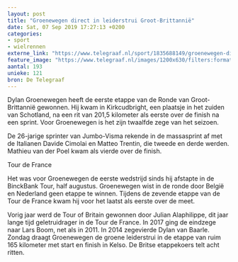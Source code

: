 ```yaml
---
layout: post
title: "Groenewegen direct in leiderstrui Groot-Brittannië"
date: Sat, 07 Sep 2019 17:27:13 +0200
categories: 
- sport 
- wielrennen 
externe_link: "https://www.telegraaf.nl/sport/1835688149/groenewegen-direct-in-leiderstrui-groot-brittannie"
feature_image: "https://www.telegraaf.nl/images/1200x630/filters:format(jpeg):quality(80)/cdn-kiosk-api.telegraaf.nl/f748b83a-d183-11e9-859e-0218eaf05005.jpg"
aantal: 193
unieke: 121
bron: De Telegraaf
---
```


<p class="intro">Dylan Groenewegen heeft de eerste etappe van de Ronde van Groot-Brittannië gewonnen. Hij kwam in Kirkcudbright, een plaatsje in het zuiden van Schotland, na een rit van 201,5 kilometer als eerste over de finish na een sprint. Voor Groenewegen is het zijn twaalfde zege van het seizoen.</p> <p>De 26-jarige sprinter van Jumbo-Visma rekende in de massasprint af met de Italianen Davide Cimolai en Matteo Trentin, die tweede en derde werden. Mathieu van der Poel kwam als vierde over de finish.</p><p>Tour de France</p><p>Het was voor Groenewegen de eerste wedstrijd sinds hij afstapte in de BinckBank Tour, half augustus. Groenewegen wist in de ronde door België en Nederland geen etappe te winnen. Tijdens de zevende etappe van de Tour de France kwam hij voor het laatst als eerste over de meet.</p><p>Vorig jaar werd de Tour of Britain gewonnen door Julian Alaphilippe, dit jaar lange tijd geletruidrager in de Tour de France. In 2017 ging de eindzege naar Lars Boom, net als in 2011. In 2014 zegevierde Dylan van Baarle. Zondag draagt Groenewegen de groene leiderstrui in de etappe van ruim 165 kilometer met start en finish in Kelso. De Britse etappekoers telt acht ritten.</p>
